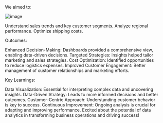 We aimed to:

![image](https://github.com/user-attachments/assets/95277985-c386-4016-8b42-4763b16a5f5d)


Understand sales trends and key customer segments.
Analyze regional performance.
Optimize shipping costs.

Outcomes:

Enhanced Decision-Making: Dashboards provided a comprehensive view, enabling data-driven decisions.
Targeted Strategies: Insights helped tailor marketing and sales strategies.
Cost Optimization: Identified opportunities to reduce logistics expenses.
Improved Customer Engagement: Better management of customer relationships and marketing efforts.

Key Learnings:

Data Visualization: Essential for interpreting complex data and uncovering insights.
Data-Driven Strategy: Leads to more informed decisions and better outcomes.
Customer-Centric Approach: Understanding customer behavior is key to success.
Continuous Improvement: Ongoing analysis is crucial for adapting and improving performance.
Excited about the potential of data analytics in transforming business operations and driving success!
